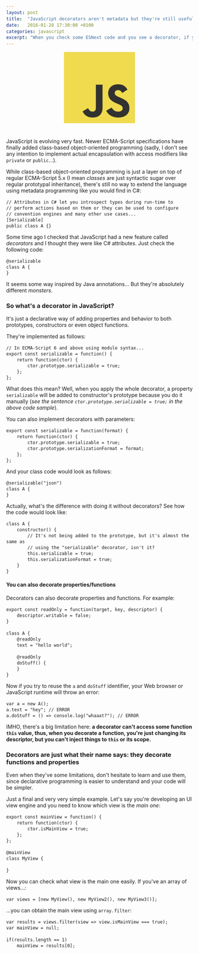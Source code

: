 ```yaml
---
layout: post
title:  "JavaScript decorators aren't metadata but they're still useful!"
date:   2016-01-28 17:30:00 +0100
categories: javascript
excerpt: "When you check some ESNext code and you see a decorator, if you're a C# or Java developer, you might think that finally meta-programming has arrived to JavaScript. Actually not. But decorators are still very useful!"
---
```


<img src="/img/js.jpg" style="width: 20vw;height: 20vw; margin: 0 auto;display: block;margin-bottom: 40px">

JavaScript is evolving very fast. Newer ECMA-Script specifications have finally added class-based object-oriented programming (sadly, I don't see any intention to implement actual encapsulation with access modifiers like `private` or `public`...).

While class-based object-oriented programming is just a layer on top of regular ECMA-Script 5.x (I mean *classes* are just syntactic sugar over regular prototypal inheritance), there's still no way to extend the language using metadata programming like you would find in C#:
	
    // Attributes in C# let you introspect types during run-time to 
    // perform actions based on them or they can be used to configure 
    // convention engines and many other use cases...
	[Serializable]
	public class A {}

Some time ago I checked that JavaScript had a new feature called *decorators* and I thought they were like C# attributes. Just check the following code:

	@serializable
	class A {
	}

It seems some way inspired by Java annotations... But they're absolutely different *monsters*.

### So what's a decorator in JavaScript?

It's just a declarative way of adding properties and behavior to both prototypes, constructors or even object functions.

They're implemented as follows:

	// In ECMA-Script 6 and above using module syntax...
	export const serializable = function() {
		return function(ctor) {
			ctor.prototype.serializable = true;
		};
	};

What does this mean? Well, when you apply the whole decorator, a property `serializable` will be added to constructor's prototype because you do it manually (*see the sentence `ctor.prototype.serializable = true;` in the above code sample*).

You can also implement decorators with parameters:


	export const serializable = function(format) {
		return function(ctor) {
			ctor.prototype.serializable = true;
			ctor.prototype.serializationFormat = format;
		};
	};

And your class code would look as follows:

	@serializable("json")
  	class A {
	}

Actually, what's the difference with doing it without decorators? See how the code would look like:

	class A {
		constructor() {
			// It's not being added to the prototype, but it's almost the same as
			// using the "serializable" decorator, isn't it?
			this.serializable = true;
			this.serializationFormat = true;
		}
	}

#### You can also decorate properties/functions

Decorators can also decorate properties and functions. For example:

	export const readOnly = function(target, key, descriptor) {
		descriptor.writable = false;
	}

	class A {
		@readOnly
		text = "hello world";
		
		@readOnly
		doStuff() { 
		}
	}

Now if you try to reuse the `a` and `doStuff` identifier, your Web browser or JavaScript runtime will throw an error:

	var a = new A();
	a.text = "hey"; // ERROR
	a.doStuff = () => console.log("whaaat?"); // ERROR

IMHO, there's a big limitation here: **a decorator can't access some function `this` value, thus, when you decorate a function, you're just changing its descriptor, but you can't inject things to `this` or its scope.**

### Decorators are just what their name says: they decorate functions and properties 

Even when they've some limitations, don't hesitate to learn and use them, since declarative programming is easier to understand and your code will be simpler. 

Just a final and very very simple example. Let's say you're developing an UI view engine and you need to know which view is the *main one*:

	export const mainView = function() {
		return function(ctor) {
			ctor.isMainView = true;
		};
	};

	@mainView
	class MyView {

	}

Now you can check what view is the main one easily. If you've an array of views...:

	var views = [new MyView(), new MyView2(), new MyView3()];

...you can obtain the main view using `array.filter`:

	var results = views.filter(view => view.isMainView === true);
	var mainView = null;

	if(results.length == 1)
		mainView = results[0];